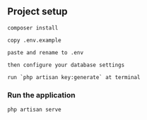 ## Project setup
```
composer install

copy .env.example

paste and rename to .env

then configure your database settings

run `php artisan key:generate` at terminal
```

### Run the application
```
php artisan serve

